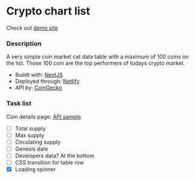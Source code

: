 # Crypto chart list

Check out [demo site](https://crypto-coin-chart.netlify.app/)

### Description

A very simple coin market cat data table with a maximum of 100 coins on the list. Those 100 coin are the top performers of todays crypto market.

- Buildt with: [NextJS](https://nextjs.org/)
- Deployed through: [Netlify](https://www.netlify.com/)
- API by: [CoinGecko](https://www.coingecko.com/en/api#explore-api)

### Task list

Coin details page: [API sample](https://api.coingecko.com/api/v3/coins/bitcoin)

- [ ] Total supply
- [ ] Max supply
- [ ] Circulating supply
- [ ] Genesis date
- [ ] Developers data? At the bottom
- [ ] CSS transition for table row
- [x] Loading spinner
